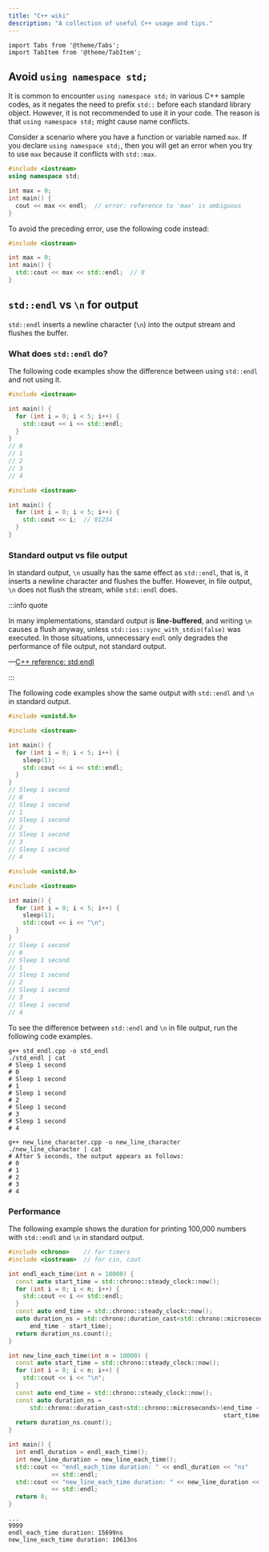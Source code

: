 ```yaml
---
title: "C++ wiki"
description: "A collection of useful C++ usage and tips."
---
```


```mdx-code-block
import Tabs from '@theme/Tabs';
import TabItem from '@theme/TabItem';
```

## Avoid `using namespace std;`

It is common to encounter `using namespace std;` in various C++ sample codes, as it negates the need to prefix `std::` before each standard library object. However, it is not recommended to use it in your code. The reason is that `using namespace std;` might cause name conflicts.

Consider a scenario where you have a function or variable named `max`. If you declare `using namespace std;`, then you will get an error when you try to use `max` because it conflicts with `std::max`.

```cpp
#include <iostream>
using namespace std;

int max = 0;
int main() {
  cout << max << endl;  // error: reference to 'max' is ambiguous
}
```

<codapi-snippet sandbox="cpp" editor="basic" init-delay="500">
</codapi-snippet>

To avoid the preceding error, use the following code instead:

```cpp
#include <iostream>

int max = 0;
int main() {
  std::cout << max << std::endl;  // 0
}
```

<codapi-snippet sandbox="cpp" editor="basic" init-delay="500">
</codapi-snippet>

## `std::endl` vs `\n` for output

`std::endl` inserts a newline character (`\n`) into the output stream and flushes the buffer.

### What does `std::endl` do?

The following code examples show the difference between using `std::endl` and not using it.

<Tabs>
  <TabItem label="Output with std::endl" value="std_endl">

  ```cpp
  #include <iostream>

  int main() {
    for (int i = 0; i < 5; i++) {
      std::cout << i << std::endl;
    }
  }
  // 0
  // 1
  // 2
  // 3
  // 4
  ```
  <codapi-snippet sandbox="cpp" editor="basic" init-delay="500">
  </codapi-snippet>

  </TabItem>
  <TabItem label="Output without std::endl" value="non_std_endl">

  ```cpp
  #include <iostream>

  int main() {
    for (int i = 0; i < 5; i++) {
      std::cout << i;  // 01234
    }
  }
  ```
  <codapi-snippet sandbox="cpp" editor="basic" init-delay="500">
  </codapi-snippet>

  </TabItem>

</Tabs>

### Standard output vs file output

In standard output, `\n` usually has the same effect as `std::endl`, that is, it inserts a newline character and flushes the buffer. However, in file output, `\n` does not flush the stream, while `std::endl` does.

:::info quote

In many implementations, standard output is **line-buffered**, and writing `\n` causes a flush anyway, unless `std::ios::sync_with_stdio(false)` was executed. In those situations, unnecessary `endl` only degrades the performance of file output, not standard output.

—[C++ reference: std:endl](https://en.cppreference.com/w/cpp/io/manip/endl)

:::

The following code examples show the same output with `std::endl` and `\n` in standard output.

<Tabs>
  <TabItem label="Use std::endl in standard output" value="std_endl_std_out">

  ```cpp name="std_endl.cpp"
  #include <unistd.h>

  #include <iostream>

  int main() {
    for (int i = 0; i < 5; i++) {
      sleep(1);
      std::cout << i << std::endl;
    }
  }
  // Sleep 1 second
  // 0
  // Sleep 1 second
  // 1
  // Sleep 1 second
  // 2
  // Sleep 1 second
  // 3
  // Sleep 1 second
  // 4
  ```

  </TabItem>
  <TabItem label="Use new line character in standard output" value="new_line_std_out">

  ```cpp name="new_line_character.cpp"
  #include <unistd.h>

  #include <iostream>

  int main() {
    for (int i = 0; i < 5; i++) {
      sleep(1);
      std::cout << i << "\n";
    }
  }
  // Sleep 1 second
  // 0
  // Sleep 1 second
  // 1
  // Sleep 1 second
  // 2
  // Sleep 1 second
  // 3
  // Sleep 1 second
  // 4
  ```

  </TabItem>
</Tabs>

To see the difference between `std::endl` and `\n` in file output, run the following code examples.

<Tabs>
  <TabItem label="Use std::endl in file output" value="std_endl_file_out">

  ```shell
  g++ std_endl.cpp -o std_endl
  ./std_endl | cat
  # Sleep 1 second
  # 0
  # Sleep 1 second
  # 1
  # Sleep 1 second
  # 2
  # Sleep 1 second
  # 3
  # Sleep 1 second
  # 4
  ```

  </TabItem>
  <TabItem label="Use new line character in file output" value="new_line_file_out">

  ```shell
  g++ new_line_character.cpp -o new_line_character
  ./new_line_character | cat
  # After 5 seconds, the output appears as follows:
  # 0
  # 1
  # 2
  # 3
  # 4
  ```

  </TabItem>
</Tabs>

### Performance

The following example shows the duration for printing 100,000 numbers with `std::endl` and `\n` in standard output.

<Tabs>
  <TabItem label="Code" value="code">

  ```cpp
  #include <chrono>    // for timers
  #include <iostream>  // for cin, cout

  int endl_each_time(int n = 10000) {
    const auto start_time = std::chrono::steady_clock::now();
    for (int i = 0; i < n; i++) {
      std::cout << i << std::endl;
    }
    const auto end_time = std::chrono::steady_clock::now();
    auto duration_ns = std::chrono::duration_cast<std::chrono::microseconds>(
        end_time - start_time);
    return duration_ns.count();
  }

  int new_line_each_time(int n = 10000) {
    const auto start_time = std::chrono::steady_clock::now();
    for (int i = 0; i < n; i++) {
      std::cout << i << "\n";
    }
    const auto end_time = std::chrono::steady_clock::now();
    const auto duration_ns =
        std::chrono::duration_cast<std::chrono::microseconds>(end_time -
                                                              start_time);
    return duration_ns.count();
  }

  int main() {
    int endl_duration = endl_each_time();
    int new_line_duration = new_line_each_time();
    std::cout << "endl_each_time duration: " << endl_duration << "ns"
              << std::endl;
    std::cout << "new_line_each_time duration: " << new_line_duration << "ns"
              << std::endl;
    return 0;
  }
  ```

  </TabItem>
  <TabItem label="Output" value="output">

  ```shell
  ...
  9999
  endl_each_time duration: 15699ns
  new_line_each_time duration: 10613ns
  ```

  </TabItem>
</Tabs>
